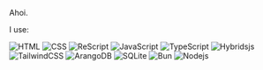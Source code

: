 Ahoi.

I use:
<p>
  <img alt="HTML" src="https://img.shields.io/badge/-HTML5-0d1117?style=for-the-badge&logo=html5&logoColor=c9d1d9" />
  <img alt="CSS" src="https://img.shields.io/badge/-CSS-0d1117?style=for-the-badge&logo=CSS3&logoColor=c9d1d9" />
  <img alt="ReScript" src="https://img.shields.io/badge/-ReScript-0d1117?style=for-the-badge&logo=rescript&logoColor=c9d1d9" />
  <img alt="JavaScript" src="https://img.shields.io/badge/-JavaScript-0d1117?style=for-the-badge&logo=javascript&logoColor=c9d1d9" />
  <img alt="TypeScript" src="https://img.shields.io/badge/-TypeScript-0d1117?style=for-the-badge&logo=typescript&logoColor=c9d1d9" />
  <img alt="Hybridsjs" src="https://img.shields.io/badge/-Hybridsjs-0d1117?style=for-the-badge&logo=Hybrids.js&logoColor=c9d1d9" />
  <img alt="TailwindCSS" src="https://img.shields.io/badge/-TailwindCSS-0d1117?style=for-the-badge&logo=TailwindCSS&logoColor=c9d1d9" />
  <img alt="ArangoDB" src="https://img.shields.io/badge/-ArangoDB-0d1117?style=for-the-badge&logo=ArangoDB&logoColor=c9d1d9" />
  <img alt="SQLite" src="https://img.shields.io/badge/-SQLite-0d1117?style=for-the-badge&logo=SQLite&logoColor=c9d1d9" />
  <img alt="Bun" src="https://img.shields.io/badge/-Bun-0d1117?style=for-the-badge&logo=Bun&logoColor=c9d1d9" />
  <img alt="Nodejs" src="https://img.shields.io/badge/-Nodejs-0d1117?style=for-the-badge&logo=Node.js&logoColor=c9d1d9" />
</p>
